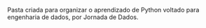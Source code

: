 Pasta criada para organizar o aprendizado de Python voltado para engenharia de dados, por Jornada de Dados.
